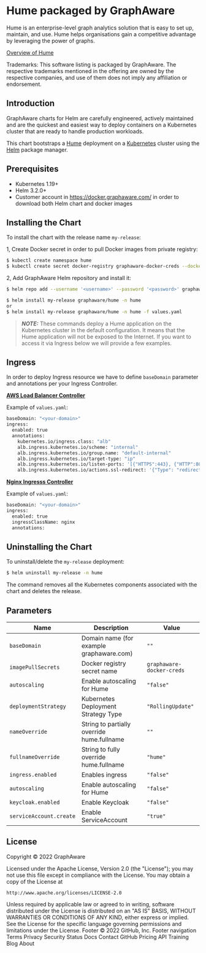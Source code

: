 <!--- app-name: Hume -->

# Hume packaged by GraphAware

Hume is an enterprise-level graph analytics solution that is easy to set up, maintain, and use. Hume helps organisations gain a competitive advantage by leveraging the power of graphs.

[Overview of Hume](https://www.graphaware.com/products/hume/)

Trademarks: This software listing is packaged by GraphAware. The respective trademarks mentioned in the offering are owned by the respective companies, and use of them does not imply any affiliation or endorsement.

## Introduction

GraphAware charts for Helm are carefully engineered, actively maintained and are the quickest and easiest way to deploy containers on a Kubernetes cluster that are ready to handle production workloads.

This chart bootstraps a [Hume](https://github.com/graphaware/hume-helm-charts) deployment on a [Kubernetes](https://kubernetes.io) cluster using the [Helm](https://helm.sh) package manager.

## Prerequisites

- Kubernetes 1.19+
- Helm 3.2.0+
- Customer account in https://docker.graphaware.com/ in order to download both Helm chart and docker images

## Installing the Chart

To install the chart with the release name `my-release`:

1, Create Docker secret in order to pull Docker images from private registry:
```bash
$ kubectl create namespace hume
$ kubectl create secret docker-registry graphaware-docker-creds --docker-server='docker.graphaware.com' --docker-username='<username>' --docker-password='<password>' --docker-email='<email>' -n hume
```
2, Add GraphAware Helm repository and install it:
```bash
$ helm repo add --username '<username>' --password '<password>' graphaware https://docker.graphaware.com/chartrepo/public

$ helm install my-release graphaware/hume -n hume
or
$ helm install my-release graphaware/hume -n hume -f values.yaml
```
> **_NOTE:_**  These commands deploy a Hume application on the Kubernetes cluster in the default configuration. It means that the Hume application will not be exposed to the Internet. If you want to access it via Ingress below we will provide a few examples.

## Ingress

In order to deploy Ingress resource we have to define `baseDomain` parameter and annotations per your Ingress Controller.

**[AWS Load Balancer Controller](https://kubernetes-sigs.github.io/aws-load-balancer-controller/v2.4/)**

Example of `values.yaml`:
```bash
baseDomain: "<your-domain>"
ingress:
  enabled: true
  annotations:
    kubernetes.io/ingress.class: "alb"
    alb.ingress.kubernetes.io/scheme: "internal"
    alb.ingress.kubernetes.io/group.name: "default-internal"
    alb.ingress.kubernetes.io/target-type: "ip"
    alb.ingress.kubernetes.io/listen-ports: '[{"HTTPS":443}, {"HTTP":80}]'
    alb.ingress.kubernetes.io/actions.ssl-redirect: '{"Type": "redirect", "RedirectConfig": { "Protocol": "HTTPS", "Port": "443", "StatusCode": "HTTP_301"}}'
```

**[Nginx Ingresss Controller](https://kubernetes.github.io/ingress-nginx/)**

Example of `values.yaml`:
```bash
baseDomain: "<your-domain>"
ingress:
  enabled: true
  ingressClassName: nginx
  annotations:
```
## Uninstalling the Chart

To uninstall/delete the `my-release` deployment:

```bash
$ helm uninstall my-release -n hume
```
The command removes all the Kubernetes components associated with the chart and deletes the release.
## Parameters

| Name                      | Description                                                                         | Value                             |
| ------------------------- | ----------------------------------------------------------------------------------- | --------------------------------- |
| `baseDomain`              | Domain name (for example graphaware.com)                                            | `""`                              |
| `imagePullSecrets`        | Docker registry secret name                                                         | `graphaware-docker-creds`         |
| `autoscaling`             | Enable autoscaling for Hume                                                         | `"false"`                         |
| `deploymentStrategy`      | Kubernetes Deployment Strategy Type                                                 | `"RollingUpdate"`                 |
| `nameOverride`            | String to partially override hume.fullname                                          | `""`                              |
| `fullnameOverride`        | String to fully override hume.fullname                                              | `"hume"`                          |
| `ingress.enabled`         | Enables ingress                                                                     | `"false"`                         |
| `autoscaling`             | Enable autoscaling for Hume                                                         | `"false"`                         |
| `keycloak.enabled`        | Enable Keycloak                                                                     | `"false"`                         |
| `serviceAccount.create`   | Enable ServiceAccount                                                               | `"true"`                          |

## License

Copyright &copy; 2022 GraphAware

Licensed under the Apache License, Version 2.0 (the "License");
you may not use this file except in compliance with the License.
You may obtain a copy of the License at

    http://www.apache.org/licenses/LICENSE-2.0

Unless required by applicable law or agreed to in writing, software
distributed under the License is distributed on an "AS IS" BASIS,
WITHOUT WARRANTIES OR CONDITIONS OF ANY KIND, either express or implied.
See the License for the specific language governing permissions and
limitations under the License.
Footer
© 2022 GitHub, Inc.
Footer navigation
Terms
Privacy
Security
Status
Docs
Contact GitHub
Pricing
API
Training
Blog
About
